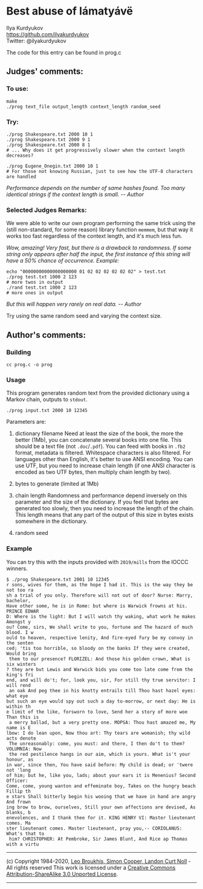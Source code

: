 # Best abuse of lámatyávë

Ilya Kurdyukov  
<https://github.com/ilyakurdyukov>  
Twitter: @ilyakurdyukov  


The code for this entry can be found in prog.c

## Judges' comments:
### To use:

    make
    ./prog text_file output_length context_length random_seed

### Try:

    ./prog Shakespeare.txt 2000 10 1
    ./prog Shakespeare.txt 2000 9 1
    ./prog Shakespeare.txt 2000 8 1
    # ... Why does it get progressively slower when the context length decreases?

    ./prog Eugene_Onegin.txt 2000 10 1
    # For those not knowing Russian, just to see how the UTF-8 characters are handled

*Performance depends on the number of same hashes found.
Too many identical strings if the context length is small.
-- Author*

### Selected Judges Remarks:

We were able to write our own program performing the same trick
using the (still non-standard, for some reason) library function `memmem`,
but that way it works too fast regardless of the context length, and it's much less fun.

*Wow, amazing! Very fast, but there is a drawback to randomness.
If some string only appears after half the input, the first instance
of this string will have a 50% chance of occurrence.
Example:*

	echo "00000000000000000000 01 02 02 02 02 02 02" > test.txt
	./prog test.txt 1000 2 123
	# more twos in output
	./rand test.txt 1000 2 123
	# more ones in output

*But this will happen very rarely on real data.
-- Author*

Try using the same random seed and varying the context size.

## Author's comments:
### Building

    cc prog.c -o prog

### Usage

This program generates random text from the provided dictionary using a Markov chain, outputs to `stdout`.

    ./prog input.txt 2000 10 12345

Parameters are:

1. dictionary filename
Need at least the size of the book, the more the better (1Mb), you can concatenate several books into one file. This should be a text file (not `.doc`/`.pdf`). You can feed with books in `.fb2` format, metadata is filtered. Whitespace characters is also filtered. For languages other than English, it's better to use ANSI encoding. You can use UTF, but you need to increase chain length (if one ANSI character is encoded as two UTF bytes, then multiply chain length by two).

2. bytes to generate (limited at 1Mb)

3. chain length
Randomness and performance depend inversely on this parameter and the size of the dictionary. If you feel that bytes are generated too slowly, then you need to increase the length of the chain. This length means that any part of the output of this size in bytes exists somewhere in the dictionary.

4. random seed

### Example

You can try this with the inputs provided with `2019/mills` from the IOCCC winners.


	$ ./prog Shakespeare.txt 2001 10 12345
	r sons, wives for them, as the hope I had it. This is the way they be not too ra
	sh a trial of you only. Therefore will not out of door? Nurse: Marry, bachelor,
	Have other some, he is in Rome: but where is Warwick frowns at his. PRINCE EDWAR
	D: Where is the light: But I will watch thy waking, what work he makes Amongst y
	ou? Come, sirs, We shall write to you, fortune and The hazard of much blood. I w
	ould to heaven, respective lenity, And fire-eyed fury be my convoy in the senten
	ced; 'tis too horrible, so bloody on the banks If they were created, Would bring
	 them to our presence? FLORIZEL: And those his golden crown, What is six winters
	? they are but Lewis and Warwick bids you come too late come from the king's fri
	end, and will do't; for, look you, sir, For still thy true servitor: I will rend
	 an oak And peg thee in his knotty entrails till Thou hast hazel eyes: what eye
	but such an eye would spy out such a day to-morrow, or next day: He is within th
	e limit of the like, forsworn to love, Send her a story of more woe Than this is
	 a merry ballad, but a very pretty one. MOPSA: Thou hast amazed me, My name is E
	lbow: I do lean upon, Now thou art: Thy tears are womanish; thy wild acts denote
	 The unreasonably: come, you must: and there, I then do't to them? VOLUMNIA: Now
	 the red pestilence hangs in our aim, which is yours. What is't your honour, as
	in war, since then, You have said before: My child is dead; or 'twere not 'long
	of him; but he, like you, lads; about your ears it is Menenius? Second Officer:
	Come, come, young wanton and effeminate boy, Takes on the hungry beach Fillip th
	e stars Shall bitterly begin his wooing that we have in hand are angry And frown
	ing brow to brow, ourselves, Still your own affections are devised, As blanks, b
	enevolences, and I thank thee for it. KING HENRY VI: Master lieutenant comes. Ma
	ster lieutenant comes. Master lieutenant, pray you,-- CORIOLANUS: What's that to
	 him? CHRISTOPHER: At Pembroke, Sir James Blunt, And Rice ap Thomas with a virtu


-----------------------------------------------------------------------------------------------------
(c) Copyright 1984-2020, [Leo Broukhis, Simon Cooper, Landon Curt Noll][judges] - All rights reserved
This work is licensed under a [Creative Commons Attribution-ShareAlike 3.0 Unported License][cc].

[judges]: http://www.ioccc.org/judges.html
[cc]: http://creativecommons.org/licenses/by-sa/3.0/
-----------------------------------------------------------------------------------------------------
